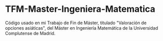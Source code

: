 # TFM-Master-Ingeniera-Matematica
Código usado en mi Trabajo de Fin de Máster, titulado "Valoración de opciones asiáticas", del Máster en Ingeniería Matemática de la Universidad Complutense de Madrid.
